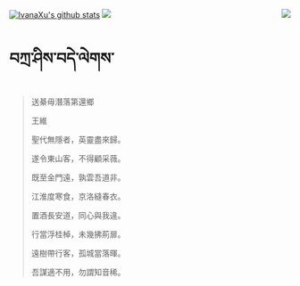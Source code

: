 [![IvanaXu's github stats](https://github-readme-stats.vercel.app/api?username=IvanaXu&show_icons=true&theme=vue-dark)](https://github.com/anuraghazra/github-readme-stats)
<img align="right" src="https://github-readme-stats.vercel.app/api/top-langs/?username=IvanaXu&langs_count=7&theme=graywhite" />
<img src="https://github-readme-stats.vercel.app/api/wakatime?username=IvanaXu&layout=compact&langs_count=6&theme=vue-dark&&custom_title=Programming Times(Jul 29 2021-)" />
# བཀྲ་ཤིས་བདེ་ལེགས་
> 送綦毋潛落第還鄉
> 
> 王維
> 
> 聖代無隱者，英靈盡來歸。
> 
> 遂令東山客，不得顧采薇。
> 
> 既至金門遠，孰雲吾道非。
> 
> 江淮度寒食，京洛縫春衣。
> 
> 置酒長安道，同心與我違。
> 
> 行當浮桂棹，未幾拂荊扉。
> 
> 遠樹帶行客，孤城當落暉。
> 
> 吾謀適不用，勿謂知音稀。
>